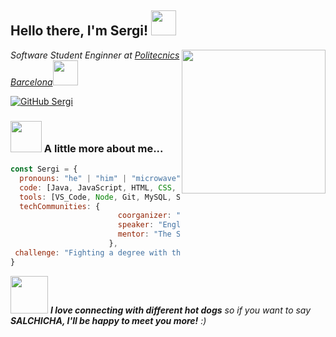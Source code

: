 <h2> Hello there, I'm Sergi! <img src="https://github.com/PerezSJ/PerezSJ.github.io/blob/master/Gifs%20and%20Pictures/giphy.gif" width="40"></h2>
<img align='right' src="https://github.com/PerezSJ/PerezSJ.github.io/blob/master/Gifs%20and%20Pictures/flip1.gif" width="230">
<p><em>Software Student Enginner at <a href="https://politecnics.barcelona/">Politecnics Barcelona</a></a><img src="https://media.giphy.com/media/WUlplcMpOCEmTGBtBW/giphy.gif" width="40"> 
</em></p>

[![GitHub Sergi](https://img.shields.io/github/followers/PerezSJ?label=follow&style=social)](https://github.com/PerezSJ)


### <img src="https://github.com/PerezSJ/PerezSJ.github.io/blob/master/Gifs%20and%20Pictures/flip2.gif" width="50"> A little more about me...  

```javascript
const Sergi = {
  pronouns: "he" | "him" | "microwave"
  code: [Java, JavaScript, HTML, CSS, SQL, PHP]
  tools: [VS_Code, Node, Git, MySQL, SASS]
  techCommunities: {
                        coorganizer: "FreakSmart",
                        speaker: "English de Barcelona",
                        mentor: "The Salchicha Force"
                      },
 challenge: "Fighting a degree with the force of coding."
}
```

<img src="https://github.com/PerezSJ/PerezSJ.github.io/blob/master/Gifs%20and%20Pictures/giphy4.gif" width="60"> <em><b>I love connecting with different hot dogs</b> so if you want to say <b>SALCHICHA, I'll be happy to meet you more!</b> :)</em>
